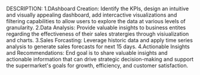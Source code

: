 DESCRIPTION:
1.DAshboard Creation:
 Identify the KPIs, design an intuitive and visually appealing dashboard, add intercactive visualizations 
 and filtering capabilities to allow users to explore the data at various levels of granularity.
2.Data Analysis:
 Provide valuable insights to business entites regarding the effectiveness of their sales stratergies 
 through visiualization and charts.
3.Sales Forcasting:
 Leverage historic data and apply time series analysis to generate sales forecasts for next 15 days.
4.Actionable Insights and Recommendations:
End goal is to share valuable insights and actionable information that can drive strategic decision-making and support the supermarket's goals for growth, efficiency, and customer satisfaction.
